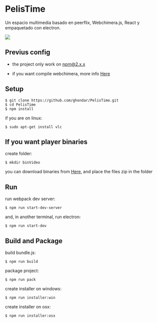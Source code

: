 # PelisTime
Un espacio multimedia basado en peerflix, Webchimera.js, React y empaquetado con electron.

![](logo/logo.png)

## Previus config
* the project only work on npm@2.x.x

* if you want compile webchimera, more info [Here](https://github.com/RSATom/WebChimera.js)

## Setup
```shell
$ git clone https://github.com/ghondar/PelisTime.git
$ cd PelisTime
$ npm install
```

if you are on linux:

```shell
$ sudo apt-get install vlc
```

## If you want player binaries
create folder:
```shell
$ mkdir binVideo
```
you can download binaries from [Here](https://mega.nz/#F!0MYjBSoA!vYWKOf_Y4NeO8XABmv73QA),
and place the files zip in the folder

## Run

run webpack dev server:

```shell
$ npm run start-dev-server
```

and, in another terminal, run electron:

```shell
$ npm run start-dev
```

## Build and Package

build bundle.js:

```shell
$ npm run build
```

package project:

```shell
$ npm run pack
```

create installer on windows:

```shell
$ npm run installer:win
```

create installer on osx:

```shell
$ npm run installer:osx
```
